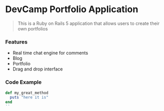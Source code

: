 # DevCamp Portfolio Application

> This is a Ruby on Rails 5 application that allows users to create their own portfolios

### Features

- Real time chat engine for comments
- Blog
- Portfolio
- Drag and drop interface

### Code Example

```ruby
def my_great_method
  puts "here it is"
end
`` 


